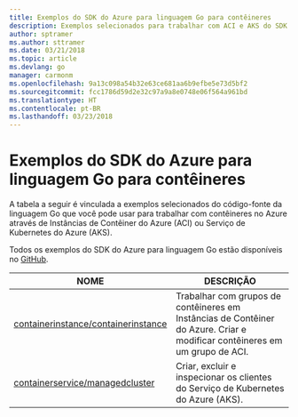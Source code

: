 ```yaml
---
title: Exemplos do SDK do Azure para linguagem Go para contêineres
description: Exemplos selecionados para trabalhar com ACI e AKS do SDK do Azure para linguagem Go.
author: sptramer
ms.author: sttramer
ms.date: 03/21/2018
ms.topic: article
ms.devlang: go
manager: carmonm
ms.openlocfilehash: 9a13c098a54b32e63ce681aa6b9efbe5e73d5bf2
ms.sourcegitcommit: fcc1786d59d2e32c97a9a8e0748e06f564a961bd
ms.translationtype: HT
ms.contentlocale: pt-BR
ms.lasthandoff: 03/23/2018
---
```

# <a name="azure-sdk-for-go-samples-for-containers"></a>Exemplos do SDK do Azure para linguagem Go para contêineres

A tabela a seguir é vinculada a exemplos selecionados do código-fonte da linguagem Go que você pode usar para trabalhar com contêineres no Azure através de Instâncias de Contêiner do Azure (ACI) ou Serviço de Kubernetes do Azure (AKS). 

Todos os exemplos do SDK do Azure para linguagem Go estão disponíveis no [GitHub](https://github.com/Azure-Samples/azure-sdk-for-go-samples).

| NOME | DESCRIÇÃO |
|------|-------------|
| [containerinstance/containerinstance](https://github.com/Azure-Samples/azure-sdk-for-go-samples/blob/master/containerinstance/containerinstance.go) | Trabalhar com grupos de contêineres em Instâncias de Contêiner do Azure. Criar e modificar contêineres em um grupo de ACI. |
| [containerservice/managedcluster](https://github.com/Azure-Samples/azure-sdk-for-go-samples/blob/master/containerservice/managedcluster.go) | Criar, excluir e inspecionar os clientes do Serviço de Kubernetes do Azure (AKS). |
